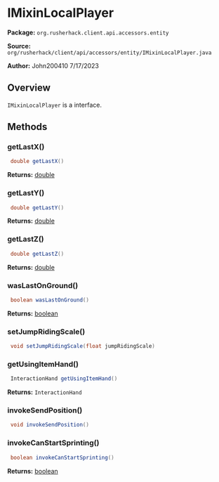 # IMixinLocalPlayer

**Package:** `org.rusherhack.client.api.accessors.entity`

**Source:** `org/rusherhack/client/api/accessors/entity/IMixinLocalPlayer.java`

**Author:** John200410 7/17/2023



## Overview

`IMixinLocalPlayer` is a interface.

## Methods

### getLastX()

```java
 double getLastX()
```

**Returns:** [double](https://docs.oracle.com/en/java/javase/21/docs/api/java.base/java/lang/Double.html)

### getLastY()

```java
 double getLastY()
```

**Returns:** [double](https://docs.oracle.com/en/java/javase/21/docs/api/java.base/java/lang/Double.html)

### getLastZ()

```java
 double getLastZ()
```

**Returns:** [double](https://docs.oracle.com/en/java/javase/21/docs/api/java.base/java/lang/Double.html)

### wasLastOnGround()

```java
 boolean wasLastOnGround()
```

**Returns:** [boolean](https://docs.oracle.com/en/java/javase/21/docs/api/java.base/java/lang/Boolean.html)

### setJumpRidingScale()

```java
 void setJumpRidingScale(float jumpRidingScale)
```

### getUsingItemHand()

```java
 InteractionHand getUsingItemHand()
```

**Returns:** `InteractionHand`

### invokeSendPosition()

```java
 void invokeSendPosition()
```

### invokeCanStartSprinting()

```java
 boolean invokeCanStartSprinting()
```

**Returns:** [boolean](https://docs.oracle.com/en/java/javase/21/docs/api/java.base/java/lang/Boolean.html)

